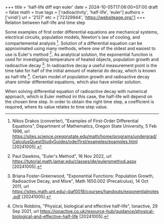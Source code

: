 +++
title = 'half-life diff eqn euler'
date = 2024-10-05T17:06:00+07:00
draft = false
math = true
tags = ['radioactivity', 'half-life', 'euler']
authors = ['viridi']
url = '2127'
etc = ['72329944', 'https://websiteage.org/']
+++
Relation between half-life and time step<!--more-->

Some examples of first order differential equations are mechanical systems, electrical circuits, population models, Newton's law of cooling, and compartemental analysis [^drakos_1966].
Solution of a differential equation can be approximated using many methods, where one of the oldest and easiest to use is Euler's method [^dawkins_2022]. As analytical solution, the exponential function is used for investigating temperature of heated objects, population growth and radioactive decay [^foster-greenwood_2011]. In radioactive decay a useful measurement point is the time take for half of the initial amount of material do decay, which is known as half-life [^robbins_2021]. Certain model of population growth and radioactive decay share similar differential equations, which also have similar solution.

When solving differential equation of radioactive decay with numerical approach, which is Euler method ini this case, the half-life will depend on the chosen time step. In order to obtain the right time step, a coefficient is required, where its value relates to time step value.

[^dawkins_2022]: Paul Dawkins, "Euler's Method", 16 Nov 2022, url https://tutorial.math.lamar.edu/classes/de/eulersmethod.aspx [20241005].
[^drakos_1966]: Nikos Drakos (converter), "Examples of First-Order Differential Equations",  Department of Mathematics, Oregon State University, 5 Feb 1996, url https://sites.science.oregonstate.edu/math/home/programs/undergrad/CalculusQuestStudyGuides/ode/first/examples/examples.html [20241005].
[^foster-greenwood_2011]: Briana Foster-Greenwood, "Exponential Functions: Population Growth, Radioactive Decay, and More", Math 1650.002 (Precalculus), 14 Oct 2011, url https://sites.math.unt.edu/~baf0018/courses/handouts/exponentialnotes.pdf [20241005].
[^robbins_2021]: Chris Robbins, "Physical, biological and effective half-life", Ionactive, 29 Sep 2021, url https://ionactive.co.uk/resource-hub/guidance/physical-biological-and-effective-half-life [20241005].
